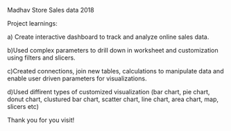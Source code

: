 Madhav Store Sales data 2018

Project learnings:

a) Create interactive dashboard to track and analyze online sales data.

b)Used complex parameters to drill down in worksheet and customization using filters and slicers.

c)Created connections, join new tables, calculations to manipulate data and enable user driven parameters for visualizations.

d)Used diffirent types of customized visualization (bar chart, pie chart, donut chart, clustured bar chart, scatter chart, line chart, area chart, map, slicers etc)

Thank you for you visit!
